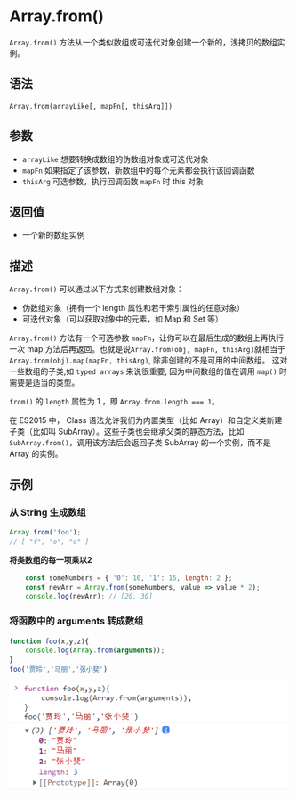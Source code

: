 # Array.from()

`Array.from()` 方法从一个类似数组或可迭代对象创建一个新的，浅拷贝的数组实例。

## **语法**

```
Array.from(arrayLike[, mapFn[, thisArg]])
```

## **参数**

- `arrayLike`  想要转换成数组的伪数组对象或可迭代对象
- `mapFn` 如果指定了该参数，新数组中的每个元素都会执行该回调函数
- `thisArg` 可选参数，执行回调函数 `mapFn` 时 this 对象

## **返回值**

- 一个新的数组实例

## **描述**

`Array.from()` 可以通过以下方式来创建数组对象：

- 伪数组对象（拥有一个 length 属性和若干索引属性的任意对象）
- 可迭代对象（可以获取对象中的元素，如 Map 和 Set 等）



`Array.from()` 方法有一个可选参数 `mapFn`，让你可以在最后生成的数组上再执行一次 map 方法后再返回。也就是说`Array.from(obj, mapFn, thisArg)`就相当于`Array.from(obj).map(mapFn, thisArg)`, 除非创建的不是可用的中间数组。 这对一些数组的子类,如 `typed arrays` 来说很重要, 因为中间数组的值在调用 `map()` 时需要是适当的类型。

`from()` 的 `length` 属性为 1 ，即 `Array.from.length === 1`。

在 ES2015 中， Class 语法允许我们为内置类型（比如 Array）和自定义类新建子类（比如叫 SubArray）。这些子类也会继承父类的静态方法，比如 `SubArray.from()`，调用该方法后会返回子类 SubArray 的一个实例，而不是 Array 的实例。

## **示例**

### **从** **String** **生成数组**

```js
Array.from('foo');
// [ "f", "o", "o" ]
```

**将类数组的每一项乘以2**

```js
    const someNumbers = { '0': 10, '1': 15, length: 2 };
    const newArr = Array.from(someNumbers, value => value * 2);
    console.log(newArr); // [20, 30]
```

### 将函数中的 arguments 转成数组

```js
function foo(x,y,z){
    console.log(Array.from(arguments));
}
foo('贾玲','马丽','张小斐')
```

![images](../images6/220/1.png)

